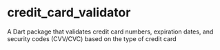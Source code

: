 # credit_card_validator
A Dart package that validates credit card numbers, expiration dates, and security codes (CVV/CVC) based on the type of credit card
